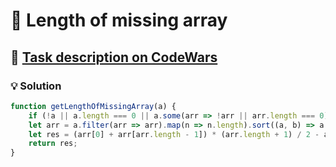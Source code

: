 # 📝 Length of missing array

## 🔗 [Task description on CodeWars](https://www.codewars.com/kata/57b6f5aadb5b3d0ae3000611)

### 💡 Solution

```javascript
function getLengthOfMissingArray(a) {
    if (!a || a.length === 0 || a.some(arr => !arr || arr.length === 0)) return 0;
    let arr = a.filter(arr => arr).map(n => n.length).sort((a, b) => a - b);
    let res = (arr[0] + arr[arr.length - 1]) * (arr.length + 1) / 2 - arr.reduce((acc, n) => acc + n, 0);
    return res;
}
```
